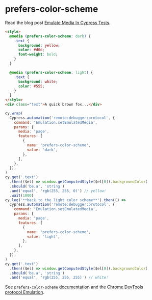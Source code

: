 # prefers-color-scheme

<!-- fiddle prefers-color-scheme -->

Read the blog post [Emulate Media In Cypress Tests](https://glebbahmutov.com/blog/cypress-emulate-media/).

```html
<style>
  @media (prefers-color-scheme: dark) {
    .text {
      background: yellow;
      color: #d0d;
      font-weight: bold;
    }
  }

  @media (prefers-color-scheme: light) {
    .text {
      background: white;
      color: #555;
    }
  }
</style>
<div class="text">A quick brown fox...</div>
```

```js
cy.wrap(
  Cypress.automation('remote:debugger:protocol', {
    command: 'Emulation.setEmulatedMedia',
    params: {
      media: 'page',
      features: [
        {
          name: 'prefers-color-scheme',
          value: 'dark',
        },
      ],
    },
  }),
)
cy.get('.text')
  .then(($el) => window.getComputedStyle($el[0]).backgroundColor)
  .should('be.a', 'string')
  .and('equal', 'rgb(255, 255, 0)') // yellow!
  .wait(1000)
cy.log('**back to the light color scheme**').then(() =>
  Cypress.automation('remote:debugger:protocol', {
    command: 'Emulation.setEmulatedMedia',
    params: {
      media: 'page',
      features: [
        {
          name: 'prefers-color-scheme',
          value: 'light',
        },
      ],
    },
  }),
)
cy.get('.text')
  .then(($el) => window.getComputedStyle($el[0]).backgroundColor)
  .should('be.a', 'string')
  .and('equal', 'rgb(255, 255, 255)') // white!
```

See [`prefers-color-scheme` documentation](https://developer.mozilla.org/en-US/docs/Web/CSS/@media/prefers-color-scheme) and the [Chrome DevTools protocol Emulation](https://chromedevtools.github.io/devtools-protocol/tot/Emulation/).

<!-- fiddle-end -->
